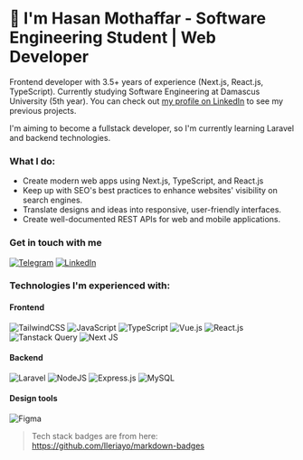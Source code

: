 # 👋 I'm Hasan Mothaffar - Software Engineering Student | Web Developer

Frontend developer with 3.5+ years of experience (Next.js, React.js, TypeScript). Currently studying Software Engineering at Damascus University (5th year). You can check out [my profile on LinkedIn](https://www.linkedin.com/in/hasan-mothaffar/) to see my previous projects.

I'm aiming to become a fullstack developer, so I'm currently learning Laravel and backend technologies.

### What I do:

-   Create modern web apps using Next.js, TypeScript, and React.js
-   Keep up with SEO's best practices to enhance websites' visibility on search engines.
-   Translate designs and ideas into responsive, user-friendly interfaces.
-   Create well-documented REST APIs for web and mobile applications.

### Get in touch with me

<a href="https://t.me/hasan_mothaffar"
	>![Telegram](https://img.shields.io/badge/Telegram-2CA5E0?style=for-the-badge&logo=telegram&logoColor=white)</a>
<a href="https://www.linkedin.com/in/hasan-mothaffar/"
	>![LinkedIn](https://img.shields.io/badge/linkedin-%230077B5.svg?style=for-the-badge&logo=linkedin&logoColor=white)</a>

### Technologies I'm experienced with:

#### Frontend

![TailwindCSS](https://img.shields.io/badge/tailwindcss-%2338B2AC.svg?style=for-the-badge&logo=tailwind-css&logoColor=white)
![JavaScript](https://img.shields.io/badge/javascript-%23323330.svg?style=for-the-badge&logo=javascript&logoColor=%23F7DF1E)
![TypeScript](https://img.shields.io/badge/typescript-%23007ACC.svg?style=for-the-badge&logo=typescript&logoColor=white)
![Vue.js](https://img.shields.io/badge/vuejs-%2335495e.svg?style=for-the-badge&logo=vuedotjs&logoColor=%234FC08D)
![React.js](https://img.shields.io/badge/react-%2320232a.svg?style=for-the-badge&logo=react&logoColor=%2361DAFB)
![Tanstack Query](https://img.shields.io/badge/-React%20Query-FF4154?style=for-the-badge&logo=react%20query&logoColor=white)
![Next JS](https://img.shields.io/badge/Next-black?style=for-the-badge&logo=next.js&logoColor=white)

#### Backend

![Laravel](https://img.shields.io/badge/laravel-%23FF2D20.svg?style=for-the-badge&logo=laravel&logoColor=white)
![NodeJS](https://img.shields.io/badge/node.js-6DA55F?style=for-the-badge&logo=node.js&logoColor=white)
![Express.js](https://img.shields.io/badge/express.js-%23404d59.svg?style=for-the-badge&logo=express&logoColor=%2361DAFB)
![MySQL](https://img.shields.io/badge/mysql-%2300f.svg?style=for-the-badge&logo=mysql&logoColor=white)

#### Design tools

![Figma](https://img.shields.io/badge/figma-%23F24E1E.svg?style=for-the-badge&logo=figma&logoColor=white)
                                                                                                                
> Tech stack badges are from here: https://github.com/Ileriayo/markdown-badges
